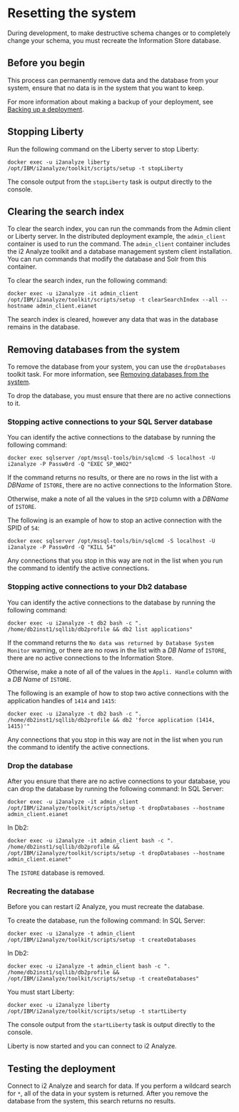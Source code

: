 # Resetting the system
During development, to make destructive schema changes or to completely change your schema, you must recreate the Information Store database.

## Before you begin
This process can permanently remove data and the database from your system, ensure that no data is in the system that you want to keep.

For more information about making a backup of your deployment, see [Backing up a deployment](https://www.ibm.com/support/knowledgecenter/SSXVTH_latest/com.ibm.i2.eia.go.live.doc/c_back_up_and_recovery.html).

## Stopping Liberty
Run the following command on the Liberty server to stop Liberty:
```
docker exec -u i2analyze liberty /opt/IBM/i2analyze/toolkit/scripts/setup -t stopLiberty
```
The console output from the `stopLiberty` task is output directly to the console.

## Clearing the search index
To clear the search index, you can run the commands from the Admin client or Liberty server. In the distributed deployment example, the `admin_client` container is used to run the command. The `admin_client` container includes the i2 Analyze toolkit and a database management system client installation. You can run commands that modify the database and Solr from this container.

To clear the search index, run the following command:
```
docker exec -u i2analyze -it admin_client /opt/IBM/i2analyze/toolkit/scripts/setup -t clearSearchIndex --all --hostname admin_client.eianet
```

The search index is cleared, however any data that was in the database remains in the database.

## Removing databases from the system
To remove the database from your system, you can use the `dropDatabases` toolkit task. For more information, see [Removing databases from the system](https://www.ibm.com/support/knowledgecenter/SSXVTH_latest/com.ibm.i2.eia.go.live.doc/t_drop_databases.html).

To drop the database, you must ensure that there are no active connections to it.

### Stopping active connections to your SQL Server database
You can identify the active connections to the database by running the following command:
```
docker exec sqlserver /opt/mssql-tools/bin/sqlcmd -S localhost -U i2analyze -P Passw0rd -Q "EXEC SP_WHO2"
```
If the command returns no results, or there are no rows in the list with a *DBName* of `ISTORE`, there are no active connections to the Information Store.

Otherwise, make a note of all the values in the `SPID` column with a *DBName* of `ISTORE`.

The following is an example of how to stop an active connection with the SPID of `54`:
```
docker exec sqlserver /opt/mssql-tools/bin/sqlcmd -S localhost -U i2analyze -P Passw0rd -Q "KILL 54"
```
Any connections that you stop in this way are not in the list when you run the command to identify the active connections.

### Stopping active connections to your Db2 database
You can identify the active connections to the database by running the following command:
```
docker exec -u i2analyze -t db2 bash -c ". /home/db2inst1/sqllib/db2profile && db2 list applications"
```
If the command returns the `No data was returned by Database System Monitor` warning, or there are no rows in the list with a *DB Name* of `ISTORE`, there are no active connections to the Information Store.

Otherwise, make a note of all of the values in the `Appli. Handle` column with a *DB Name* of `ISTORE`.

The following is an example of how to stop two active connections with the application handles of `1414` and `1415`:
```
docker exec -u i2analyze -t db2 bash -c ". /home/db2inst1/sqllib/db2profile && db2 'force application (1414, 1415)'"
```
Any connections that you stop in this way are not in the list when you run the command to identify the active connections.

### Drop the database
After you ensure that there are no active connections to your database, you can drop the database by running the following command:
In SQL Server:
```
docker exec -u i2analyze -it admin_client /opt/IBM/i2analyze/toolkit/scripts/setup -t dropDatabases --hostname admin_client.eianet
```
In Db2:
```
docker exec -u i2analyze -it admin_client bash -c ". /home/db2inst1/sqllib/db2profile && /opt/IBM/i2analyze/toolkit/scripts/setup -t dropDatabases --hostname admin_client.eianet"
```
The `ISTORE` database is removed.

### Recreating the database
Before you can restart i2 Analyze, you must recreate the database.

To create the database, run the following command:
In SQL Server:
```
docker exec -u i2analyze -t admin_client /opt/IBM/i2analyze/toolkit/scripts/setup -t createDatabases
```
In Db2:
```
docker exec -u i2analyze -t admin_client bash -c ". /home/db2inst1/sqllib/db2profile && /opt/IBM/i2analyze/toolkit/scripts/setup -t createDatabases"
```

You must start Liberty:
```
docker exec -u i2analyze liberty /opt/IBM/i2analyze/toolkit/scripts/setup -t startLiberty
```
The console output from the `startLiberty` task is output directly to the console.

Liberty is now started and you can connect to i2 Analyze.

## Testing the deployment
Connect to i2 Analyze and search for data. If you perform a wildcard search for `*`, all of the data in your system is returned. After you remove the database from the system, this search returns no results.
